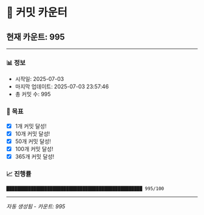 # 🔢 커밋 카운터

## 현재 카운트: 995

---

### 📊 정보
- 시작일: 2025-07-03
- 마지막 업데이트: 2025-07-03 23:57:46
- 총 커밋 수: 995

### 🎯 목표
- [x] 1개 커밋 달성!
- [x] 10개 커밋 달성!
- [x] 50개 커밋 달성!
- [x] 100개 커밋 달성!
- [x] 365개 커밋 달성!

### 📈 진행률
```
██████████████████████████████████████████████████ 995/100
```

---
*자동 생성됨 - 카운트: 995*
